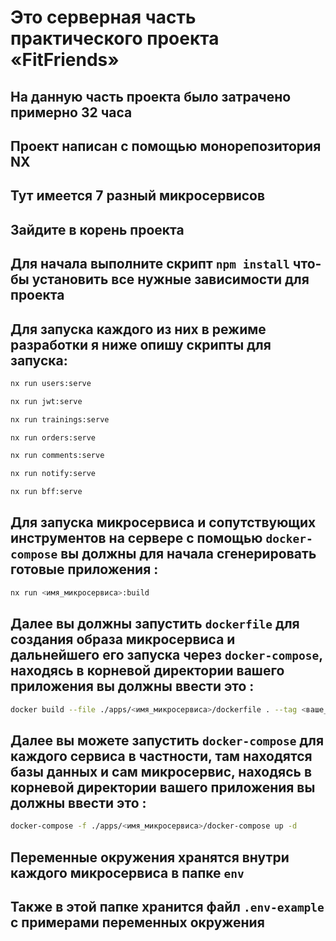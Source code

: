 <H1>Это серверная часть практического проекта «FitFriends»</H1>

<H2>На данную часть проекта было затрачено примерно 32 часа</H2>

<H2>Проект написан с помощью монорепозитория NX</H2>

<H2>Тут имеется 7 разный микросервисов</H2>

<H2>Зайдите в корень проекта</H2>

## Для начала выполните скрипт `npm install` что-бы установить все нужные зависимости для проекта

## Для запуска каждого из них в режиме разработки я ниже опишу скрипты для запуска:

```sh
nx run users:serve
```

```sh
nx run jwt:serve
```

```sh
nx run trainings:serve
```

```sh
nx run orders:serve
```

```sh
nx run comments:serve
```

```sh
nx run notify:serve
```

```sh
nx run bff:serve
```

## Для запуска микросервиса и сопутствующих инструментов на сервере с помощью `docker-compose` вы должны для начала сгенерировать готовые приложения :

```sh
nx run <имя_микросервиса>:build
```

## Далее вы должны запустить `dockerfile` для создания образа микросервиса и дальнейшего его запуска через `docker-compose`, находясь в корневой директории вашего приложения вы должны ввести это :

```sh
docker build --file ./apps/<имя_микросервиса>/dockerfile . --tag <ваше_название> --no-cache
```

## Далее вы можете запустить `docker-compose` для каждого сервиса в частности, там находятся базы данных и сам микросервис, находясь в корневой директории вашего приложения вы должны ввести это :

```sh
docker-compose -f ./apps/<имя_микросервиса>/docker-compose up -d
```

## Переменные окружения хранятся внутри каждого микросервиса в папке `env`

## Также в этой папке хранится файл `.env-example` с примерами переменных окружения
